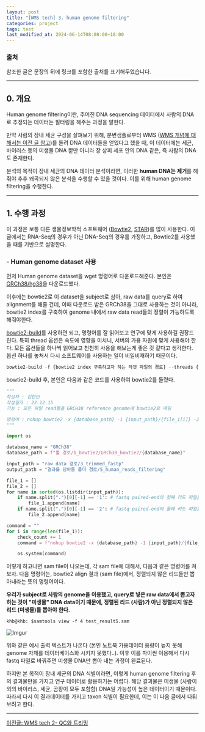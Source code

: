 ```yaml
---
layout: post
title: "[WMS tech] 3. human genome filtering"
categories: project
tags: test
last_modified_at: 2024-06-14T08:00:00~18:00
---
```



### 출처

참조한 글은 문장의 뒤에 링크를 포함한 출처를 표기해두었습니다.  

---  

## 0. 개요  

Human genome filtering이란, 주어진 DNA sequencing 데이터에서 사람의 DNA로 추정되는 데이터는 필터링을 해주는 과정을 말한다.  

만약 사람의 장내 세균 구성을 살펴보기 위해, 분변샘플로부터 WMS ([WMS 개념에 대해서는 이전 글 참고](https://rlagksqls17.github.io/project/2024/05/16/wgs.html))를 돌려 DNA 데이터들을 얻었다고 했을 때, 이 데이터에는 세균, 바이러스 등의 미생물 DNA 뿐만 아니라 장 상피 세포 안의 DNA 같은, 즉 사람의 DNA도 존재한다.  

분석의 목적이 장내 세균의 DNA 데이터 분석이라면, 이러한 **human DNA는 제거**를 해줘야 추후 왜곡되지 않은 분석을 수행할 수 있을 것이다. 이를 위해 human genome filtering을 수행한다.  

---  

## 1. 수행 과정  

이 과정은 보통 다른 생물정보학적 소프트웨어 ([Bowtie2](https://www.ncbi.nlm.nih.gov/pmc/articles/PMC3322381/), [STAR](https://academic.oup.com/bioinformatics/article/29/1/15/272537))를 많이 사용한다. 이 글에서는 RNA-Seq의 경우가 아닌 DNA-Seq의 경우를 가정하고, Bowtie2를 사용했을 때를 기반으로 설명한다.   

### - Human genome dataset 사용  

먼저 Human genome dataset을 wget 명령어로 다운로드해준다. 본인은 [GRCh38/hg38](https://www.ncbi.nlm.nih.gov/datasets/genome/GCF_000001405.26/)을 다운로드했다.  


이후에는 bowtie2로 이 dataset을 subject로 삼아, raw data를 query로 하여 alignment를 해줄 건데, 
이때 다운로드 받은 GRCh38을 그대로 사용하는 것이 아니라, bowtie2 index를 구축하여 genome 내에서 raw data read들의 정렬이 가능하도록 해줘야한다. 

[bowtie2-build](https://bowtie-bio.sourceforge.net/bowtie2/manual.shtml#the-bowtie2-build-indexer)를 사용하면 되고, 명령어를 잘 읽어보고 연구에 맞게 사용하길 권장드린다. 특히 thread 옵션은 속도에 영향을 미치니, 서버의 가용 자원에 맞게 사용해야 한다. 모든 옵션들을 하나씩 읽어보고 천천히 사용을 해보는게 좋은 것 같다고 생각한다. 옵션 하나를 놓쳐서 다시 소프트웨어를 사용하는 일이 비일비재하기 때문이다.  

```python
bowtie2-build -f {bowtie2 index 구축하고자 하는 타겟 파일의 경로} --threads {사용할 쓰레드 수} ./{해당 bowtie2 index database의 이름을 결정후, 경로 적기}  
```

bowtie2-build 후, 본인은 다음과 같은 코드를 사용하여 bowtie2를 돌렸다.  


```python
"""
작성자 : 김한빈
작성일자 : 22.12.15
기능 : 모든 파일 read들을 GRCH38 reference genome에 bowtie2로 매핑

명령어 : nohup bowtie2 -x {database_path} -1 {input_path}/{file_1[i]} -2 {input_path}/{file_2[i]} -S {file_1[i].split('.')[0][:-2]}.sam --threads 10"
"""

import os 

database_name = "GRCh38"
database_path = f"툴 경로/b_bowtie2/GRCh38_bowtie2/{database_name}"

input_path = "raw data 경로/3_trimmed_fastp"
output_path = "결과를 담아둘 폴더 경로/5_human_reads_filtering"

file_1 = []
file_2 = []
for name in sorted(os.listdir(input_path)):
    if name.split(".")[0][-1] == '1': # fastq paired-end의 첫째 리드 파일을 뜻함
        file_1.append(name)
    if name.split(".")[0][-1] == '2': # fastq paired-end의 둘째 리드 파일을 뜻함
        file_2.append(name)

command = ""
for i in range(len(file_1)):
    check_count += 1
    command = f"nohup bowtie2 -x {database_path} -1 {input_path}/{file_1[i]} -2 {input_path}/{file_2[i]} -S {file_1[i].split('.')[0][:-2]}.sam --threads 10 --no-unal"  # f string을 사용하여 command를 입력

    os.system(command)
``` 

이렇게 하고나면 sam file이 나오는데, 각 sam file에 대해서, 다음과 같은 명령어를 쳐보자. 다음 명령어는, bowtie2 align 결과 (sam file)에서, 정렬되지 않은 리드들만 뽑아내라는 뜻의 명령어이다.  

**우리가 subject로 사람의 genome을 이용했고, query로 넣은 raw data에서 뽑고자 하는 것이 "미생물" DNA data이기 때문에, 정렬된 리드 (사람)가 아닌 정렬되지 않은 리드 (미생물)를 뽑아야 한다.**


```linux
khb@khb: $samtools view -f 4 test_result5.sam
```  

![Imgur](https://imgur.com/JA1a0On.jpg)  

위와 같은 예시 출력 텍스트가 나온다 (본인 노트북 가용데이터 용량이 높지 못해 genome 자체를 데이터베이스화 시키지 못했다..). 이후 이를 파이썬 이용해서 다시 fastq 파일로 바꿔주면 미생물 DNA만 뽑아 내는 과정이 완료된다.  

하지만 본 목적이 장내 세균의 DNA 식별이라면, 이렇게 human genome filtering 후의 결과물만을 가지고 연구 데이터로 활용하기는 어렵다. 해당 결과물은 미생물 (사람이외의 바이러스, 세균, 곰팡이 모두 포함함) DNA일 가능성이 높은 데이터이기 때문이다. 따라서 다시 이 결과데이터를 가지고 taxon 식별이 필요한데, 이는 이 다음 글에서 다뤄보려고 한다.  

---  

[이전글: WMS tech 2- QC와 트리밍](https://rlagksqls17.github.io/project/2024/05/17/wgs2.html)